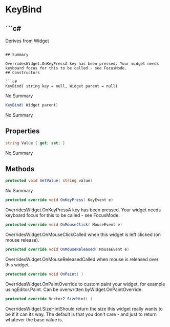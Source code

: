 # KeyBind

## ```c#
Derives from Widget
```

## Summary

OverridesWidget.OnKeyPressA key has been pressed. Your widget needs keyboard focus for this to be called - see FocusMode.
## Constructors

```c#
KeyBind( string key = null, Widget parent = null) 
```
No Summary
```c#
KeyBind( Widget parent) 
```
No Summary
## Properties

```c#
string Value { get; set; } 
```
No Summary
## Methods

```c#
protected void SetValue( string value) 
```
No Summary
```c#
protected override void OnKeyPress( KeyEvent e) 
```
OverridesWidget.OnKeyPressA key has been pressed. Your widget needs keyboard focus for this to be called - see FocusMode.
```c#
protected override void OnMouseClick( MouseEvent e) 
```
OverridesWidget.OnMouseClickCalled when this widget is left clicked (on mouse release).
```c#
protected override void OnMouseReleased( MouseEvent e) 
```
OverridesWidget.OnMouseReleasedCalled when mouse is released over this widget.
```c#
protected override void OnPaint( ) 
```
OverridesWidget.OnPaintOverride to custom paint your widget, for example usingEditor.Paint. Can be overwritten byWidget.OnPaintOverride.
```c#
protected override Vector2 SizeHint( ) 
```
OverridesWidget.SizeHintShould return the size this widget really wants to be if it can its way. The default
is that you don't care - and just to return whatever the base value is.
